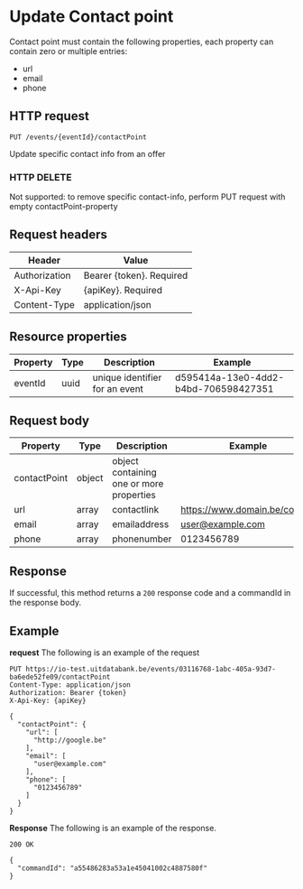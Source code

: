 ---
---

# Update Contact point
Contact point must contain the following properties, each property can contain zero or multiple entries:
- url
- email
- phone

## HTTP request

```
PUT /events/{eventId}/contactPoint
```

Update specific contact info from an offer

### HTTP DELETE

Not supported: to remove specific contact-info, perform PUT request with empty contactPoint-property

## Request headers

| Header        | Value                     |
| ------------- | ------------------------- |
| Authorization | Bearer {token}. Required  |
| X-Api-Key     | {apiKey}. Required        |
| Content-Type  | application/json          |

## Resource properties

| Property	| Type | Description | Example |
|--|--|--|--|
| eventId	| uuid | unique identifier for an event | d595414a-13e0-4dd2-b4bd-706598427351 |

## Request body

| Property	| Type | Description | Example |
|--|--|--|--|
| contactPoint | object | object containing one or more properties | |
| url | array | contactlink | https://www.domain.be/contact |
| email | array | emailaddress | user@example.com |
| phone | array | phonenumber | 0123456789 |

## Response

If successful, this method returns a `200` response code and a commandId in the response body.

## Example

**request**
The following is an example of the request

```
PUT https://io-test.uitdatabank.be/events/03116768-1abc-405a-93d7-ba6ede52fe09/contactPoint
Content-Type: application/json
Authorization: Bearer {token}
X-Api-Key: {apiKey}

{
  "contactPoint": {
    "url": [
      "http://google.be"
    ],
    "email": [
      "user@example.com"
    ],
    "phone": [
      "0123456789"
    ]
  }
}
```

**Response**
The following is an example of the response.

```
200 OK

{
  "commandId": "a55486283a53a1e45041002c4887580f"
}
```
